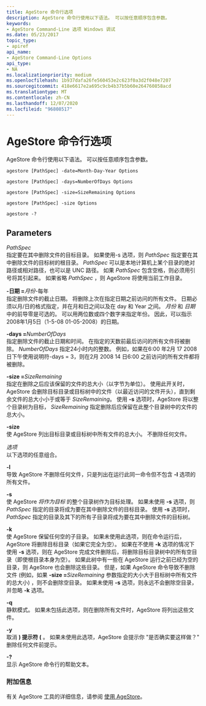 ```yaml
---
title: AgeStore 命令行选项
description: AgeStore 命令行使用以下语法。 可以按任意顺序包含参数。
keywords:
- AgeStore Command-Line 选项 Windows 调试
ms.date: 05/23/2017
topic_type:
- apiref
api_name:
- AgeStore Command-Line Options
api_type:
- NA
ms.localizationpriority: medium
ms.openlocfilehash: 1b937dafa26fe560453e2c623f0a3d2f048e7207
ms.sourcegitcommit: 418e6617e2a695c9cb4b37b5b60e264760858acd
ms.translationtype: MT
ms.contentlocale: zh-CN
ms.lasthandoff: 12/07/2020
ms.locfileid: "96808517"
---
```

# <a name="agestore-command-line-options"></a>AgeStore 命令行选项


AgeStore 命令行使用以下语法。 可以按任意顺序包含参数。

```console
agestore [PathSpec] -date=Month-Day-Year Options 

agestore [PathSpec] -days=NumberOfDays Options 

agestore [PathSpec] -size=SizeRemaining Options 

agestore [PathSpec] -size Options 

agestore -? 
```

## <a name="span-idparametersspanspan-idparametersspanspan-idparametersspanparameters"></a><span id="Parameters"></span><span id="parameters"></span><span id="PARAMETERS"></span>Parameters


<span id="_______PathSpec______"></span><span id="_______pathspec______"></span><span id="_______PATHSPEC______"></span>*PathSpec*   
指定要在其中删除文件的目标目录。 如果使用-s 选项，则 *PathSpec* 指定要在其中删除文件的目标树的根目录。 *PathSpec* 可以是本地计算机上某个目录的绝对路径或相对路径，也可以是 UNC 路径。 如果 *PathSpec* 包含空格，则必须用引号将其引起来。 如果省略 *PathSpec* ，则 AgeStore 将使用当前工作目录。

<span id="-date_Month-Day-Year"></span><span id="-date_month-day-year"></span><span id="-DATE_MONTH-DAY-YEAR"></span>**-日期 =**<em>月份</em>-每年  
指定删除文件的截止日期。 将删除上次在指定日期之前访问的所有文件。 日期必须以月/日的格式指定，并在月和日之间以及在 day 和 Year 之间。 *月份* 和 *日期* 中的前导零是可选的。 可以用两位数或四个数字来指定年份。 因此，可以指示2008年1月5日（1-5-08 01-05-2008）的日期。

<span id="_______-days_NumberOfDays______"></span><span id="_______-days_numberofdays______"></span><span id="_______-DAYS_NUMBEROFDAYS______"></span>**-days =**<em>NumberOfDays</em>   
指定删除文件的截止日期和时间。 在指定的天数前最后访问的所有文件将被删除。 *NumberOfDays* 指定24小时内的整数。 例如，如果在6:00 年2月 17 2008 日下午使用说明符-days = 3，则在2月 2008 14 日6:00 之前访问的所有文件都将被删除。

<span id="_______-size_SizeRemaining______"></span><span id="_______-size_sizeremaining______"></span><span id="_______-SIZE_SIZEREMAINING______"></span>**-size =**<em>SizeRemaining</em>   
指定在删除之后应该保留的文件的总大小（以字节为单位）。 使用此开关时，AgeStore 会删除目标目录或目标树中的文件（以最近访问的文件开头），直到剩余文件的总大小小于或等于 *SizeRemaining*。 使用 **-s** 选项时，AgeStore 将以整个目录树为目标， *SizeRemaining* 指定删除后应保留在此整个目录树中的文件的总大小。

<span id="_______-size______"></span><span id="_______-SIZE______"></span>**-size**   
使 AgeStore 列出目标目录或目标树中所有文件的总大小。 不删除任何文件。

<span id="_______Options______"></span><span id="_______options______"></span><span id="_______OPTIONS______"></span>*选项*   
以下选项的任意组合。

<span id="-l"></span><span id="-L"></span>**-l**  
导致 AgeStore 不删除任何文件，只是列出在运行此同一命令但不包含 **-l** 选项的所有文件。

<span id="-s"></span><span id="-S"></span>**-s**  
使 AgeStore *将作为目标* 的整个目录树作为目标处理。 如果未使用 **-s** 选项，则 *PathSpec* 指定的目录将成为要在其中删除文件的目标目录。 使用 **-s** 选项时， *PathSpec* 指定的目录及其下的所有子目录将成为要在其中删除文件的目标树。

<span id="-k"></span><span id="-K"></span>**-k**  
使 AgeStore 保留任何空的子目录。 如果未使用此选项，则在命令运行后，AgeStore 将删除目标目录（如果它完全为空）。 如果在不使用 **-k** 选项的情况下使用 **-s** 选项，则在 AgeStore 完成文件删除后，将删除目标目录树中的所有空目录（即使根目录本身为空）。 如果此树中有一些在 AgeStore 运行之前已经为空的目录，则 AgeStore 也会删除这些目录。 但是，如果 AgeStore 命令导致不删除文件 (例如，如果 **-size =**<em>SizeRemaining</em> 参数指定的大小大于目标树中所有文件的总大小) ，则不会删除空目录。 如果未使用 **-s** 选项，则永远不会删除空目录，并忽略 **-k** 选项。

<span id="-q"></span><span id="-Q"></span>**-q**  
静默模式。 如果未包括此选项，则在删除所有文件时，AgeStore 将列出这些文件。

<span id="-y"></span><span id="-Y"></span>**-y**  
取消 **) 提示符 (** 。 如果未使用此选项，AgeStore 会提示你 "是否确实要这样做？" 删除任何文件前提示。

<span id="_______-_______"></span> **-?**   
显示 AgeStore 命令行的帮助文本。

### <a name="span-idadditional_informationspanspan-idadditional_informationspanspan-idadditional_informationspanadditional-information"></a><span id="Additional_Information"></span><span id="additional_information"></span><span id="ADDITIONAL_INFORMATION"></span>附加信息

有关 AgeStore 工具的详细信息，请参阅 [使用 AgeStore](using-agestore.md)。

 

 





